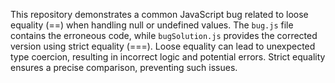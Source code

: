 This repository demonstrates a common JavaScript bug related to loose equality (==) when handling null or undefined values.  The `bug.js` file contains the erroneous code, while `bugSolution.js` provides the corrected version using strict equality (===).  Loose equality can lead to unexpected type coercion, resulting in incorrect logic and potential errors.  Strict equality ensures a precise comparison, preventing such issues.